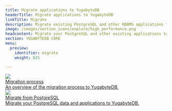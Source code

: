 ```yaml
---
title: Migrate applications to YugabyteDB
headerTitle: Migrate applications to YugabyteDB
linkTitle: Migrate
description: Migrate existing PostgreSQL and other RDBMS applications to YugabyteDB.
image: /images/section_icons/explore/high_performance.png
headcontent: Migrate your PostgreSQL and other existing applications to YugabyteDB.
section: YUGABYTEDB CORE
menu:
  preview:
    identifier: migrate
    weight: 625

---
```


<div class="row">

  <div class="col-12 col-md-6 col-lg-12 col-xl-6">
    <a class="section-link icon-offset" href="migration-process-overview/">
      <div class="head">
        <img class="icon" src="/images/section_icons/explore/high_performance.png" aria-hidden="true" />
        <div class="title">Migration process</div>
      </div>
      <div class="body">
        An overview of the migration process to YugabyteDB.
      </div>
    </a>
  </div>

  <div class="col-12 col-md-6 col-lg-12 col-xl-6">
    <a class="section-link icon-offset" href="migrate-from-postgresql/">
      <div class="head">
        <img class="icon" src="/images/section_icons/explore/high_performance.png" aria-hidden="true" />
        <div class="title">Migrate from PostgreSQL</div>
      </div>
      <div class="body">
        Migrate your PostgreSQL data and applications to YugabyteDB.
      </div>
    </a>
  </div>


</div>
